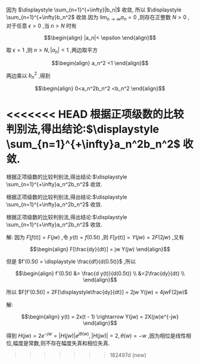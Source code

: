 ###
因为 $\displaystyle \sum_{n=1}^{+\infty}|b_n|$ 收敛, 所以 $\displaystyle \sum_{n=1}^{+\infty}b_n^2$ 收敛.因为 $\displaystyle \lim_{n\rightarrow \infty} a_n = 0$ ,则存在正整数 $N>0$ ,对于任意 $\epsilon >0$ ,当 $n >N$ 时有


$$\begin{align}
    |a_n|< \epsilon
\end{align}$$

取 $\epsilon = 1$ ,则 $n>N , |a_n| <1$ ,两边取平方


$$\begin{align}
    a_n^2 <1
\end{align}$$

两边乘以 $b_n^2$ ,得到


$$\begin{align}
    0<a_n^2b_n^2 <b_n^2
\end{align}$$

<<<<<<< HEAD
根据正项级数的比较判别法,得出结论:$\displaystyle \sum_{n=1}^{+\infty}a_n^2b_n^2$ 收敛.
=======

根据正项级数的比较判别法,得出结论:$\displaystyle \sum_{n=1}^{+\infty}a_n^2b_n^2$ 收敛.


根据正项级数的比较判别法,得出结论:$\displaystyle \sum_{n=1}^{+\infty}a_n^2b_n^2$ 收敛.

根据正项级数的比较判别法,得出结论:$\displaystyle \sum_{n=1}^{+\infty}a_n^2b_n^2$ 收敛.


解:
因为 $F[f(t)] = F(jw)$ ,令 $y(t) = f(0.5t)$ ,则 $F[y(t)] = Y(jw)= 2F(2jw)$ ,又有

$$\begin{align}
    F[\frac{dy}{dt}] = jw Y(jw)
\end{align}$$

但是 $f'(0.5t) = \displaystyle \frac{df}{d(0.5t)}$ ,所以

$$\begin{align}
    f'(0.5t) &= \frac{d y(t)}{d(0.5t)} \\
    &=2\frac{dy}{dt} \\
\end{align}$$

所以 $F[f'(0.5t)] = 2F[\displaystyle\frac{dy}{dt}] = 2jw Y(jw) = 4jwF(2jw)$

解:

$$\begin{align}
    y(t) = 2x(t - 1) \rightarrow Y(jw) = 2X(jw)e^{-jw}
\end{align}$$

得到 $H(jw) = 2e^{-jw} = |H(jw)|e^{j\theta(w)} ,|H(jw)| = 2 ,\theta(w) = -w$ ,因为相位是线性相位,幅度是常数,则不存在幅度失真和相位失真.


>>>>>>> 182497d (new)
